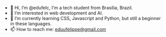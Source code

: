 - 👋 Hi, I’m @edufelc, I'm a tech student from Brasília, Brazil.
- 👀 I’m interested in web development and AI.
- 🌱 I’m currently learning CSS, Javascript and Python, but still a beginner in these languages.
- 📫 How to reach me: eduufelippe@gmail.com

<!---
edufelc/edufelc is a ✨ special ✨ repository because its `README.md` (this file) appears on your GitHub profile.
You can click the Preview link to take a look at your changes.
--->
